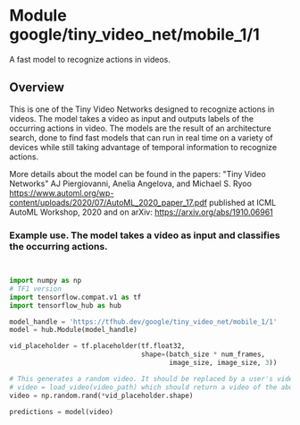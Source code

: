 # Module google/tiny_video_net/mobile_1/1

A fast model to recognize actions in videos.

<!-- asset-path: internal -->
<!-- module-type: video-classification -->
<!-- fine-tunable: true -->
<!-- format: hub -->
<!-- network-architecture: TVN-Mobile-1 -->
<!-- dataset: charades -->

## Overview

This is one of the Tiny Video Networks designed to recognize actions in videos.
The model takes a video as input and outputs labels of the occurring actions in
video. The models are the result of an architecture search, done to find fast
models that can run in real time on a variety of devices while still taking
advantage of temporal information to recognize actions.

More details about the model can be found in the papers: "Tiny Video Networks"
AJ Piergiovanni, Anelia Angelova, and Michael S. Ryoo
https://www.automl.org/wp-content/uploads/2020/07/AutoML_2020_paper_17.pdf
published at ICML AutoML Workshop, 2020 and on arXiv:
https://arxiv.org/abs/1910.06961

### Example use. The model takes a video as input and classifies the occurring actions.

```python


import numpy as np
# TF1 version
import tensorflow.compat.v1 as tf
import tensorflow_hub as hub

model_handle = 'https://tfhub.dev/google/tiny_video_net/mobile_1/1'
model = hub.Module(model_handle)

vid_placeholder = tf.placeholder(tf.float32,
                                 shape=(batch_size * num_frames,
                                        image_size, image_size, 3))

# This generates a random video. It should be replaced by a user's video.
# video = load_video(video_path) which should return a video of the above shape.
video = np.random.rand(*vid_placeholder.shape)

predictions = model(video)

```
